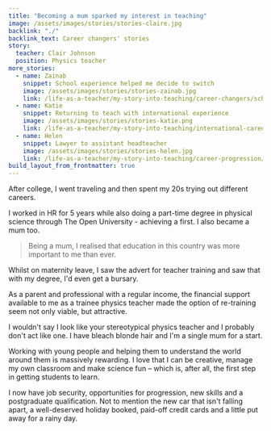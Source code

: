 ```yaml
---
title: "Becoming a mum sparked my interest in teaching"
image: /assets/images/stories/stories-claire.jpg
backlink: "./"
backlink_text: Career changers' stories
story:
  teacher: Clair Johnson
  position: Physics teacher
more_stories:
  - name: Zainab
    snippet: School experience helped me decide to switch
    image: /assets/images/stories/stories-zainab.jpg
    link: /life-as-a-teacher/my-story-into-teaching/career-changers/school-experience-helped-me-decide-to-switch
  - name: Katie
    snippet: Returning to teach with international experience
    image: /assets/images/stories/stories-katie.png
    link: /life-as-a-teacher/my-story-into-teaching/international-career-changers/returning-to-teaching-with-international-experience
  - name: Helen
    snippet: Lawyer to assistant headteacher
    image: /assets/images/stories/stories-helen.jpg
    link: /life-as-a-teacher/my-story-into-teaching/career-progression/lawyer-to-assistant-teacher
build_layout_from_frontmatter: true
---
```


After college, I went traveling and then spent my 20s trying out different careers.

I worked in HR for 5 years while also doing a part-time degree in physical science through The Open University - achieving a first. I also became a mum too.

> Being a mum, I realised that education in this country was more important to me than ever.

Whilst on maternity leave, I saw the advert for teacher training and saw that with my degree, I'd even get a bursary.

As a parent and professional with a regular income, the financial support available to me as a trainee physics teacher made the option of re-training seem not only viable, but attractive.

I wouldn't say I look like your stereotypical physics teacher and I probably don't act like one. I have bleach blonde hair and I'm a single mum for a start.

Working with young people and helping them to understand the world around them is massively rewarding. I love that I can be creative, manage my own classroom and make science fun – which is, after all, the first step in getting students to learn.

I now have job security, opportunities for progression, new skills and a postgraduate qualification. Not to mention the new car that isn't falling apart, a well-deserved holiday booked, paid-off credit cards and a little put away for a rainy day.
